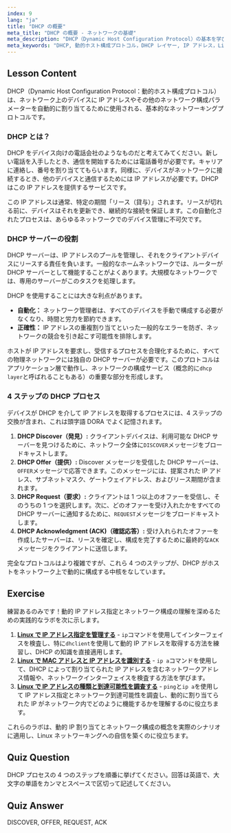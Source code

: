 ```yaml
---
index: 9
lang: "ja"
title: "DHCP の概要"
meta_title: "DHCP の概要 - ネットワークの基礎"
meta_description: "DHCP（Dynamic Host Configuration Protocol）の基本を学びましょう。このガイドでは、DHCP が IP アドレスを割り当てる方法、4 段階のプロセス（DORA）、およびネットワークの DHCP レイヤーにおける役割について解説します。Linux ネットワーキング初心者の方に最適です。"
meta_keywords: "DHCP, 動的ホスト構成プロトコル，DHCP レイヤー, IP アドレス，Linux ネットワーキング，DHCP プロセス，DORA, ネットワーク設定"
---
```


## Lesson Content

DHCP（Dynamic Host Configuration Protocol：動的ホスト構成プロトコル）は、ネットワーク上のデバイスに IP アドレスやその他のネットワーク構成パラメーターを自動的に割り当てるために使用される、基本的なネットワーキングプロトコルです。

### DHCP とは？

DHCP をデバイス向けの電話会社のようなものだと考えてみてください。新しい電話を入手したとき、通信を開始するためには電話番号が必要です。キャリアに連絡し、番号を割り当ててもらいます。同様に、デバイスがネットワークに接続するとき、他のデバイスと通信するためには IP アドレスが必要です。DHCP はこの IP アドレスを提供するサービスです。

この IP アドレスは通常、特定の期間「リース（貸与）」されます。リースが切れる前に、デバイスはそれを更新でき、継続的な接続を保証します。この自動化されたプロセスは、あらゆるネットワークでのデバイス管理に不可欠です。

### DHCP サーバーの役割

DHCP サーバーは、IP アドレスのプールを管理し、それをクライアントデバイスにリースする責任を負います。一般的なホームネットワークでは、ルーターが DHCP サーバーとして機能することがよくあります。大規模なネットワークでは、専用のサーバーがこのタスクを処理します。

DHCP を使用することには大きな利点があります。

- **自動化：** ネットワーク管理者は、すべてのデバイスを手動で構成する必要がなくなり、時間と労力を節約できます。
- **正確性：** IP アドレスの重複割り当てといった一般的なエラーを防ぎ、ネットワークの競合を引き起こす可能性を排除します。

ホストが IP アドレスを要求し、受信するプロセスを合理化するために、すべての物理ネットワークには独自の DHCP サーバーが必要です。このプロトコルはアプリケーション層で動作し、ネットワークの構成サービス（概念的に`dhcp layer`と呼ばれることもある）の重要な部分を形成します。

### 4 ステップの DHCP プロセス

デバイスが DHCP を介して IP アドレスを取得するプロセスには、4 ステップの交換が含まれ、これは頭字語 DORA でよく記憶されます。

1. **DHCP Discover（発見）:** クライアントデバイスは、利用可能な DHCP サーバーを見つけるために、ネットワーク全体に`DISCOVER`メッセージをブロードキャストします。
2. **DHCP Offer（提供）:** Discover メッセージを受信した DHCP サーバーは、`OFFER`メッセージで応答できます。このメッセージには、提案された IP アドレス、サブネットマスク、ゲートウェイアドレス、およびリース期間が含まれます。
3. **DHCP Request（要求）:** クライアントは 1 つ以上のオファーを受信し、そのうちの 1 つを選択します。次に、どのオファーを受け入れたかをすべての DHCP サーバーに通知するために、`REQUEST`メッセージをブロードキャストします。
4. **DHCP Acknowledgment (ACK)（確認応答）:** 受け入れられたオファーを作成したサーバーは、リースを確定し、構成を完了するために最終的な`ACK`メッセージをクライアントに送信します。

完全なプロトコルはより複雑ですが、これら 4 つのステップが、DHCP がホストをネットワーク上で動的に構成する中核をなしています。

## Exercise

練習あるのみです！動的 IP アドレス指定とネットワーク構成の理解を深めるための実践的なラボを次に示します。

1. **[Linux で IP アドレス指定を管理する](https://labex.io/ja/labs/comptia-manage-ip-addressing-in-linux-592736)** - `ip`コマンドを使用してインターフェイスを検査し、特に`dhclient`を使用して動的 IP アドレスを取得する方法を練習し、DHCP の知識を直接適用します。
2. **[Linux で MAC アドレスと IP アドレスを識別する](https://labex.io/ja/labs/comptia-identify-mac-and-ip-addresses-in-linux-592731)** - `ip a`コマンドを使用して、DHCP によって割り当てられた IP アドレスを含むネットワークアドレス情報や、ネットワークインターフェイスを検査する方法を学びます。
3. **[Linux で IP アドレスの種類と到達可能性を調査する](https://labex.io/ja/labs/comptia-explore-ip-address-types-and-reachability-in-linux-592780)** - `ping`と`ip a`を使用して IP アドレス指定とネットワーク到達可能性を調査し、動的に割り当てられた IP がネットワーク内でどのように機能するかを理解するのに役立ちます。

これらのラボは、動的 IP 割り当てとネットワーク構成の概念を実際のシナリオに適用し、Linux ネットワーキングへの自信を築くのに役立ちます。

## Quiz Question

DHCP プロセスの 4 つのステップを順番に挙げてください。回答は英語で、大文字の単語をカンマとスペースで区切って記述してください。

## Quiz Answer

DISCOVER, OFFER, REQUEST, ACK
